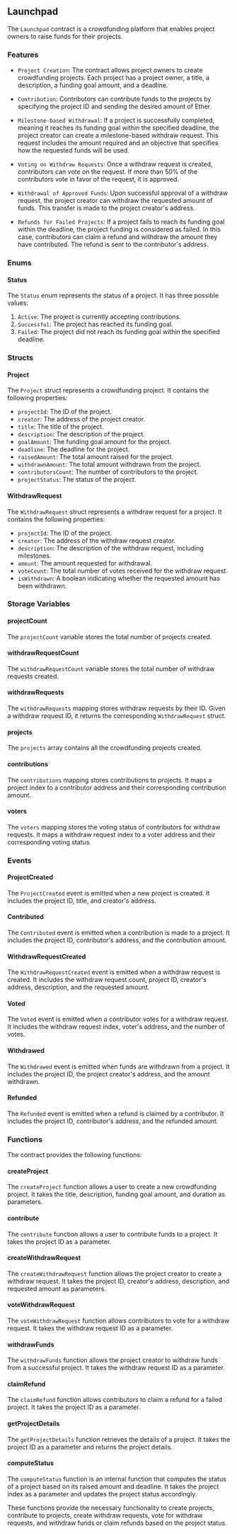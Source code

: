 ## Launchpad

The `Launchpad` contract is a crowdfunding platform that enables project owners to raise funds for their projects. 
 
### Features

- `Project Creation`: The contract allows project owners to create crowdfunding projects. Each project has a project owner, a title, a description, a funding goal amount, and a deadline.

- `Contribution`: Contributors can contribute funds to the projects by specifying the project ID and sending the desired amount of Ether.

- `Milestone-based Withdrawal`: If a project is successfully completed, meaning it reaches its funding goal within the specified deadline, the project creator can create a milestone-based withdraw request. This request includes the amount required and an objective that specifies how the requested funds will be used.

- `Voting on Withdraw Requests`: Once a withdraw request is created, contributors can vote on the request. If more than 50% of the contributors vote in favor of the request, it is approved.

- `Withdrawal of Approved Funds`: Upon successful approval of a withdraw request, the project creator can withdraw the requested amount of funds. This transfer is made to the project creator's address.

- `Refunds for Failed Projects`: If a project fails to reach its funding goal within the deadline, the project funding is considered as failed. In this case, contributors can claim a refund and withdraw the amount they have contributed. The refund is sent to the contributor's address.

### Enums

#### Status

The `Status` enum represents the status of a project. It has three possible values:

1. `Active`: The project is currently accepting contributions.
2. `Successful`: The project has reached its funding goal.
3. `Failed`: The project did not reach its funding goal within the specified deadline.

### Structs

#### Project

The `Project` struct represents a crowdfunding project. It contains the following properties:

- `projectId`: The ID of the project.
- `creator`: The address of the project creator.
- `title`: The title of the project.
- `description`: The description of the project.
- `goalAmount`: The funding goal amount for the project.
- `deadline`: The deadline for the project.
- `raisedAmount`: The total amount raised for the project.
- `withdrawnAmount`: The total amount withdrawn from the project.
- `contributorsCount`: The number of contributors to the project.
- `projectStatus`: The status of the project.

#### WithdrawRequest

The `WithdrawRequest` struct represents a withdraw request for a project. It contains the following properties:

- `projectId`: The ID of the project.
- `creator`: The address of the withdraw request creator.
- `description`: The description of the withdraw request, including milestones.
- `amount`: The amount requested for withdrawal.
- `voteCount`: The total number of votes received for the withdraw request.
- `isWithdrawn`: A boolean indicating whether the requested amount has been withdrawn.

### Storage Variables

#### projectCount

The `projectCount` variable stores the total number of projects created.

#### withdrawRequestCount

The `withdrawRequestCount` variable stores the total number of withdraw requests created.

#### withdrawRequests

The `withdrawRequests` mapping stores withdraw requests by their ID. Given a withdraw request ID, it returns the corresponding `WithdrawRequest` struct.

#### projects

The `projects` array contains all the crowdfunding projects created.

#### contributions

The `contributions` mapping stores contributions to projects. It maps a project index to a contributor address and their corresponding contribution amount.

#### voters

The `voters` mapping stores the voting status of contributors for withdraw requests. It maps a withdraw request index to a voter address and their corresponding voting status.

### Events

#### ProjectCreated

The `ProjectCreated` event is emitted when a new project is created. It includes the project ID, title, and creator's address.

#### Contributed

The `Contributed` event is emitted when a contribution is made to a project. It includes the project ID, contributor's address, and the contribution amount.

#### WithdrawRequestCreated

The `WithdrawRequestCreated` event is emitted when a withdraw request is created. It includes the withdraw request count, project ID, creator's address, description, and the requested amount.

#### Voted

The `Voted` event is emitted when a contributor votes for a withdraw request. It includes the withdraw request index, voter's address, and the number of votes.

#### Withdrawed

The `Withdrawed` event is emitted when funds are withdrawn from a project. It includes the project ID, the project creator's address, and the amount withdrawn.

#### Refunded

The `Refunded` event is emitted when a refund is claimed by a contributor. It includes the project ID, contributor's address, and the refunded amount.

### Functions

The contract provides the following functions:

#### createProject

The `createProject` function allows a user to create a new crowdfunding project. It takes the title, description, funding goal amount, and duration as parameters.

#### contribute

The `contribute` function allows a user to contribute funds to a project. It takes the project ID as a parameter.

#### createWithdrawRequest

The `createWithdrawRequest` function allows the project creator to create a withdraw request. It takes the project ID, creator's address, description, and requested amount as parameters.

#### voteWithdrawRequest

The `voteWithdrawRequest` function allows contributors to vote for a withdraw request. It takes the withdraw request ID as a parameter.

#### withdrawFunds

The `withdrawFunds` function allows the project creator to withdraw funds from a successful project. It takes the withdraw request ID as a parameter.

#### claimRefund

The `claimRefund` function allows contributors to claim a refund for a failed project. It takes the project ID as a parameter.

#### getProjectDetails

The `getProjectDetails` function retrieves the details of a project. It takes the project ID as a parameter and returns the project details.

#### computeStatus

The `computeStatus` function is an internal function that computes the status of a project based on its raised amount and deadline. It takes the project index as a parameter and updates the project status accordingly.

These functions provide the necessary functionality to create projects, contribute to projects, create withdraw requests, vote for withdraw requests, and withdraw funds or claim refunds based on the project status.